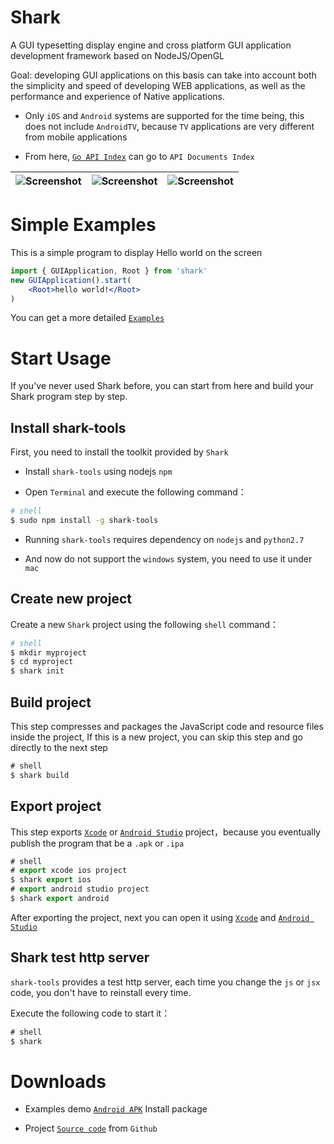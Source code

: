 Shark
===============

A GUI typesetting display engine and cross platform GUI application development framework based on NodeJS/OpenGL

Goal: developing GUI applications on this basis can take into account both the simplicity and speed of developing WEB applications, as well as the performance and experience of Native applications.

* Only `iOS` and `Android` systems are supported for the time being, this does not include `AndroidTV`, because `TV` applications are very different from mobile applications

* From here, [`Go API Index`](http://shark1.org/doc/) can go to `API Documents Index`

| ![Screenshot](http://shark1.org/img/0x0ss.jpg) | ![Screenshot](http://shark1.org/img/0x0ss_3.jpg) | ![Screenshot](http://shark1.org/img/0x0ss_4.jpg) |
|--|--|--|


# Simple Examples

This is a simple program to display Hello world on the screen

```jsx
import { GUIApplication, Root } from 'shark'
new GUIApplication().start(
	<Root>hello world!</Root>
)
```

You can get a more detailed [`Examples`]

# Start Usage

If you've never used Shark before, you can start from here and build your Shark program step by step.

## Install shark-tools

First, you need to install the toolkit provided by `Shark`

* Install `shark-tools` using nodejs `npm` 

* Open `Terminal` and execute the following command：

```sh
# shell
$ sudo npm install -g shark-tools

```
	
* Running `shark-tools` requires dependency on `nodejs` and `python2.7`

* And now do not support the `windows` system, you need to use it under `mac`

## Create new project

Create a new `Shark` project using the following `shell` command：

```sh
# shell
$ mkdir myproject
$ cd myproject
$ shark init
```

## Build project

This step compresses and packages the JavaScript code and resource files inside the project,
If this is a new project, you can skip this step and go directly to the next step

```js
# shell
$ shark build
```

## Export project

This step exports [`Xcode`] or [`Android Studio`] project，because you eventually publish the program that be a `.apk` or `.ipa`

```js
# shell
# export xcode ios project
$ shark export ios
# export android studio project
$ shark export android
```

After exporting the project, next you can open it using [`Xcode`] and [`Android Studio`]

## Shark test http server

`shark-tools` provides a test http server, each time you change the `js` or `jsx` code, you don't have to reinstall every time.

Execute the following code to start it：

```js
# shell
$ shark
```

# Downloads

* Examples demo [`Android APK`] Install package

* Project [`Source code`] from `Github`


[`Examples`]: https://github.com/louis-tru/shark/tree/master/demo
[`Xcode`]: https://developer.apple.com/library/content/documentation/IDEs/Conceptual/AppDistributionGuide/ConfiguringYourApp/ConfiguringYourApp.html
[`Android Studio`]: https://developer.android.com/studio/projects/create-project.html
[`Android APK`]: https://github.com/louis-tru/shark/releases/download/v0.1.0/examples-release.apk
[`NPM`]: https://www.npmjs.com/package/shark-tools
[`Source code`]: https://github.com/louis-tru/shark

<script>
	<!--
	var language = (navigator.browserLanguage || navigator.language).toLowerCase();
	var isLanguageCn = language.indexOf('cn') >= 0;
	var isPageCn = location.href.indexOf('README-cn') >=0;
	var isHtml = typeof src == 'string'; // html page will have a src variable

	if ( isLanguageCn ) { // cn
		if ( !isPageCn ) { // goto to cn
			location.href = isHtml ? 'README-cn.html' : 'README-cn.md';
		}
	} else { // en
		if ( isPageCn ) { // goto to en
			location.href = isHtml ? 'README.html' : 'README.md';
		}
	}
	-->
</script>
